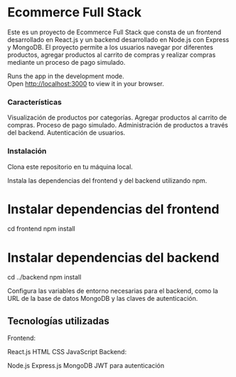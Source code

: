 # Ecommerce Full Stack

Este es un proyecto de Ecommerce Full Stack que consta de un frontend desarrollado en React.js y un backend desarrollado en Node.js con Express y MongoDB. El proyecto permite a los usuarios navegar por diferentes productos, agregar productos al carrito de compras y realizar compras mediante un proceso de pago simulado.

Runs the app in the development mode.\
Open [http://localhost:3000](http://localhost:4001) to view it in your browser.

### Características

Visualización de productos por categorías.
Agregar productos al carrito de compras.
Proceso de pago simulado.
Administración de productos a través del backend.
Autenticación de usuarios.

### Instalación

Clona este repositorio en tu máquina local.

Instala las dependencias del frontend y del backend utilizando npm.

# Instalar dependencias del frontend
cd frontend
npm install

# Instalar dependencias del backend
cd ../backend
npm install

Configura las variables de entorno necesarias para el backend, como la URL de la base de datos MongoDB y las claves de autenticación.

## Tecnologías utilizadas

Frontend:

React.js
HTML
CSS
JavaScript
Backend:

Node.js
Express.js
MongoDB
JWT para autenticación


